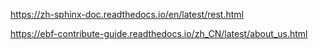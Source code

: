 https://zh-sphinx-doc.readthedocs.io/en/latest/rest.html

https://ebf-contribute-guide.readthedocs.io/zh_CN/latest/about_us.html